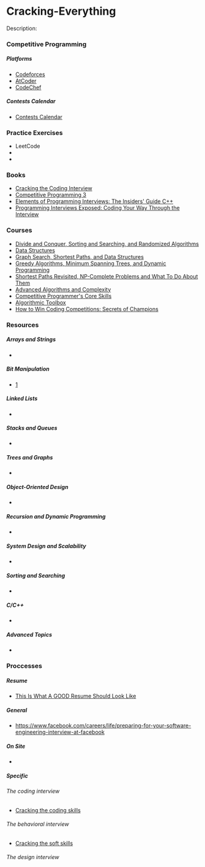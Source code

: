 # Cracking-Everything
Description: 

### Competitive Programming
   ##### Platforms
   - [Codeforces](http://codeforces.com/contests)
   - [AtCoder](https://atcoder.jp/contests/)
   - [CodeChef](https://www.codechef.com/contests)

   ##### Contests Calendar
   - [Contests Calendar](https://www.hackerrank.com/calendar)

### Practice Exercises
  - LeetCode
  - 
  - 

### Books
  - [Cracking the Coding Interview](http://ahmed-badawy.com/blog/wp-content/uploads/2018/10/Cracking-the-Coding-Interview-6th-Edition-189-Programming-Questions-and-Solutions.pdf)
  - [Competitive Programming 3](https://www.academia.edu/36637031/Competitive_Programming_3.pdf)
  - [Elements of Programming Interviews: The Insiders' Guide C++](http://elementsofprogramminginterviews.com/sample/epilight_cpp_new.pdf)
  - [Programming Interviews Exposed: Coding Your Way Through the Interview](https://www.pdfdrive.com/programming-interviews-exposed-e21820954.html)
  
### Courses
  - [Divide and Conquer, Sorting and Searching, and Randomized Algorithms](https://www.coursera.org/learn/algorithms-divide-conquer)
  - [Data Structures](https://www.coursera.org/learn/data-structures)
  - [Graph Search, Shortest Paths, and Data Structures](https://www.coursera.org/learn/algorithms-graphs-data-structures)
  - [Greedy Algorithms, Minimum Spanning Trees, and Dynamic Programming](https://www.coursera.org/learn/algorithms-greedy)
  - [Shortest Paths Revisited, NP-Complete Problems and What To Do About Them](https://www.coursera.org/learn/algorithms-npcomplete)
  - [Advanced Algorithms and Complexity](https://www.coursera.org/learn/advanced-algorithms-and-complexity)
  - [Competitive Programmer's Core Skills](https://www.coursera.org/learn/competitive-programming-core-skills)
  - [Algorithmic Toolbox](https://www.coursera.org/learn/algorithmic-toolbox)
  - [How to Win Coding Competitions: Secrets of Champions](https://www.edx.org/course/how-to-win-coding-competitions-secrets-of-champions-4)
  
### Resources
  ##### Arrays and Strings
   -
  ##### Bit Manipulation
   - [1](https://code.tutsplus.com/articles/understanding-bitwise-operators--active-11301)  
  ##### Linked Lists
   -
  ##### Stacks and Queues
   -
  ##### Trees and Graphs
   -
  ##### Object-Oriented Design
   -
  ##### Recursion and Dynamic Programming
   -
  ##### System Design and Scalability
   -
  ##### Sorting and Searching
   -
  ##### C/C++
   -
  ##### Advanced Topics
   -
   

### Proccesses

##### Resume
   - [This Is What A GOOD Resume Should Look Like](https://www.careercup.com/resume)

##### General
   - https://www.facebook.com/careers/life/preparing-for-your-software-engineering-interview-at-facebook

##### On Site
   - 
##### Specific
###### The coding interview
   - [Cracking the coding skills](https://v2.luminpdf.com/viewer/5d24b8507547a300193a867e)
###### The behavioral interview
   - [Cracking the soft skills](https://v2.luminpdf.com/viewer/5d24b7ef7547a300193a863c)
###### The design interview
   

